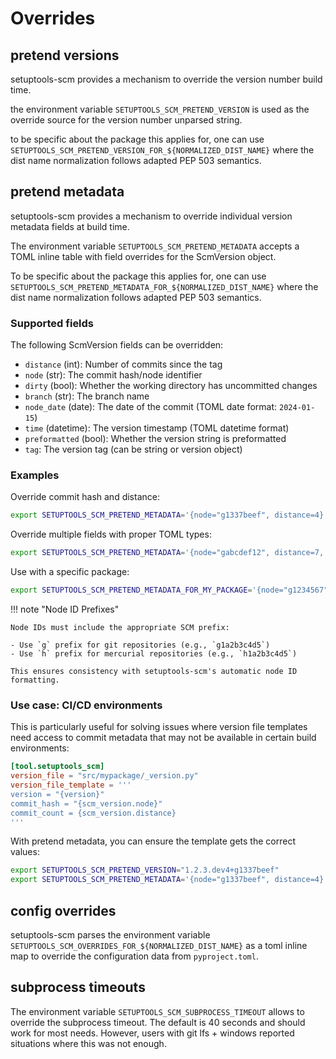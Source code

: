 # Overrides

## pretend versions

setuptools-scm provides a mechanism to override the version number build time.

the environment variable `SETUPTOOLS_SCM_PRETEND_VERSION` is used
as the override source for the version number unparsed string.

to be specific about the package this applies for, one can use `SETUPTOOLS_SCM_PRETEND_VERSION_FOR_${NORMALIZED_DIST_NAME}`
where the dist name normalization follows adapted PEP 503 semantics.

## pretend metadata

setuptools-scm provides a mechanism to override individual version metadata fields at build time.

The environment variable `SETUPTOOLS_SCM_PRETEND_METADATA` accepts a TOML inline table
with field overrides for the ScmVersion object.

To be specific about the package this applies for, one can use `SETUPTOOLS_SCM_PRETEND_METADATA_FOR_${NORMALIZED_DIST_NAME}`
where the dist name normalization follows adapted PEP 503 semantics.

### Supported fields

The following ScmVersion fields can be overridden:

- `distance` (int): Number of commits since the tag
- `node` (str): The commit hash/node identifier
- `dirty` (bool): Whether the working directory has uncommitted changes
- `branch` (str): The branch name
- `node_date` (date): The date of the commit (TOML date format: `2024-01-15`)
- `time` (datetime): The version timestamp (TOML datetime format)
- `preformatted` (bool): Whether the version string is preformatted
- `tag`: The version tag (can be string or version object)

### Examples

Override commit hash and distance:
```bash
export SETUPTOOLS_SCM_PRETEND_METADATA='{node="g1337beef", distance=4}'
```

Override multiple fields with proper TOML types:
```bash
export SETUPTOOLS_SCM_PRETEND_METADATA='{node="gabcdef12", distance=7, dirty=true, node_date=2024-01-15}'
```

Use with a specific package:
```bash
export SETUPTOOLS_SCM_PRETEND_METADATA_FOR_MY_PACKAGE='{node="g1234567", distance=2}'
```

!!! note "Node ID Prefixes"

    Node IDs must include the appropriate SCM prefix:

    - Use `g` prefix for git repositories (e.g., `g1a2b3c4d5`)
    - Use `h` prefix for mercurial repositories (e.g., `h1a2b3c4d5`)

    This ensures consistency with setuptools-scm's automatic node ID formatting.

### Use case: CI/CD environments

This is particularly useful for solving issues where version file templates need access to
commit metadata that may not be available in certain build environments:

```toml
[tool.setuptools_scm]
version_file = "src/mypackage/_version.py"
version_file_template = '''
version = "{version}"
commit_hash = "{scm_version.node}"
commit_count = {scm_version.distance}
'''
```

With pretend metadata, you can ensure the template gets the correct values:
```bash
export SETUPTOOLS_SCM_PRETEND_VERSION="1.2.3.dev4+g1337beef"
export SETUPTOOLS_SCM_PRETEND_METADATA='{node="g1337beef", distance=4}'
```

## config overrides

setuptools-scm parses the environment variable `SETUPTOOLS_SCM_OVERRIDES_FOR_${NORMALIZED_DIST_NAME}`
as a toml inline map to override the configuration data from `pyproject.toml`.

## subprocess timeouts

The environment variable `SETUPTOOLS_SCM_SUBPROCESS_TIMEOUT` allows to override the subprocess timeout.
The default is 40 seconds and should work for most needs. However, users with git lfs + windows reported
situations where this was not enough.

